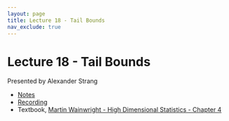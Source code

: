 ```yaml
---
layout: page
title: Lecture 18 - Tail Bounds
nav_exclude: true
---
```


# Lecture 18 - Tail Bounds

Presented by Alexander Strang

- [Notes](https://drive.google.com/file/d/1mUTxUwyrJOdgFPamKLLybvIZvz7Knr2p/view?usp=sharing)
- [Recording](https://bcourses.berkeley.edu/courses/1538676/pages/lecture-18-tail-bounds)
- Textbook, [Martin Wainwright - High Dimensional Statistics - Chapter 4](https://drive.google.com/file/d/1Fna7Qt7MIU9ylNwBbAN8FmpigLzf9zX2/view?usp=sharing)
